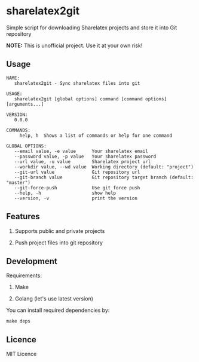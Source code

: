 # sharelatex2git
Simple script for downloading Sharelatex projects and store it into Git repository

**NOTE:** This is unofficial project. Use it at your own risk!

## Usage

```
NAME:
   sharelatex2git - Sync sharelatex files into git

USAGE:
   sharelatex2git [global options] command [command options] [arguments...]

VERSION:
   0.0.0

COMMANDS:
     help, h  Shows a list of commands or help for one command

GLOBAL OPTIONS:
   --email value, -e value      Your sharelatex email
   --password value, -p value   Your sharelatex password
   --url value, -u value        Sharelatex project url
   --workdir value, --wd value  Working directory (default: "project")
   --git-url value              Git repository url
   --git-branch value           Git repository target branch (default: "master")
   --git-force-push             Use git force push
   --help, -h                   show help
   --version, -v                print the version
```

## Features

1. Supports public and private projects

2. Push project files into git repository

## Development

Requirements:

1. Make

2. Golang (let's use latest version)

You can install required dependencies by:

```
make deps
```

## Licence

MIT Licence
